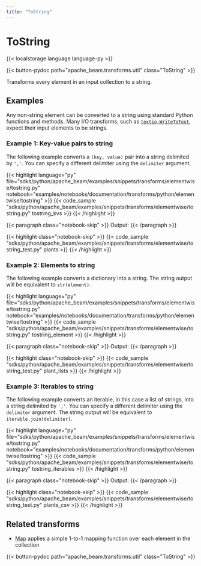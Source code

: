 ```yaml
---
title: "ToString"
---
```

<!--
Licensed under the Apache License, Version 2.0 (the "License");
you may not use this file except in compliance with the License.
You may obtain a copy of the License at

http://www.apache.org/licenses/LICENSE-2.0

Unless required by applicable law or agreed to in writing, software
distributed under the License is distributed on an "AS IS" BASIS,
WITHOUT WARRANTIES OR CONDITIONS OF ANY KIND, either express or implied.
See the License for the specific language governing permissions and
limitations under the License.
-->

# ToString

{{< localstorage language language-py >}}

{{< button-pydoc path="apache_beam.transforms.util" class="ToString" >}}

Transforms every element in an input collection to a string.

## Examples

Any non-string element can be converted to a string using standard Python functions and methods.
Many I/O transforms, such as
[`textio.WriteToText`](https://beam.apache.org/releases/pydoc/current/apache_beam.io.textio.html#apache_beam.io.textio.WriteToText),
expect their input elements to be strings.

### Example 1: Key-value pairs to string

The following example converts a `(key, value)` pair into a string delimited by `','`.
You can specify a different delimiter using the `delimiter` argument.

{{< highlight language="py" file="sdks/python/apache_beam/examples/snippets/transforms/elementwise/tostring.py"
  notebook="examples/notebooks/documentation/transforms/python/elementwise/tostring" >}}
{{< code_sample "sdks/python/apache_beam/examples/snippets/transforms/elementwise/tostring.py" tostring_kvs >}}
{{< /highlight >}}

{{< paragraph class="notebook-skip" >}}
Output:
{{< /paragraph >}}

{{< highlight class="notebook-skip" >}}
{{< code_sample "sdks/python/apache_beam/examples/snippets/transforms/elementwise/tostring_test.py" plants >}}
{{< /highlight >}}

### Example 2: Elements to string

The following example converts a dictionary into a string.
The string output will be equivalent to `str(element)`.

{{< highlight language="py" file="sdks/python/apache_beam/examples/snippets/transforms/elementwise/tostring.py"
  notebook="examples/notebooks/documentation/transforms/python/elementwise/tostring" >}}
{{< code_sample "sdks/python/apache_beam/examples/snippets/transforms/elementwise/tostring.py" tostring_element >}}
{{< /highlight >}}

{{< paragraph class="notebook-skip" >}}
Output:
{{< /paragraph >}}

{{< highlight class="notebook-skip" >}}
{{< code_sample "sdks/python/apache_beam/examples/snippets/transforms/elementwise/tostring_test.py" plant_lists >}}
{{< /highlight >}}

### Example 3: Iterables to string

The following example converts an iterable, in this case a list of strings,
into a string delimited by `','`.
You can specify a different delimiter using the `delimiter` argument.
The string output will be equivalent to `iterable.join(delimiter)`.

{{< highlight language="py" file="sdks/python/apache_beam/examples/snippets/transforms/elementwise/tostring.py"
  notebook="examples/notebooks/documentation/transforms/python/elementwise/tostring" >}}
{{< code_sample "sdks/python/apache_beam/examples/snippets/transforms/elementwise/tostring.py" tostring_iterables >}}
{{< /highlight >}}

{{< paragraph class="notebook-skip" >}}
Output:
{{< /paragraph >}}

{{< highlight class="notebook-skip" >}}
{{< code_sample "sdks/python/apache_beam/examples/snippets/transforms/elementwise/tostring_test.py" plants_csv >}}
{{< /highlight >}}

## Related transforms

* [Map](/documentation/transforms/python/elementwise/map) applies a simple 1-to-1 mapping function over each element in the collection

{{< button-pydoc path="apache_beam.transforms.util" class="ToString" >}}
